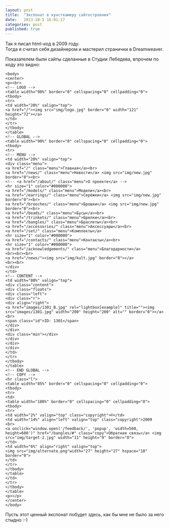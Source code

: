```yaml
---
layout: post
title:  "Экспонат в кунсткамеру сайтостроения"
date:   2013-10-5 16:01:17
categories: post
published: true
---
```


Так я писал html-код в 2009 году.<br>
Тогда я считал себя дизайнером и мастерил странички в Dreamweaver.

Показателем были сайты сделанные в Студии Лебедева, впрочем по коду это видно:
<pre><code class="html">&lt;body&gt;
&lt;center&gt;
&lt;p&gt;&lt;br&gt;
&lt;!-- LOGO --&gt;
&lt;table width=&quot;90%&quot; border=&quot;0&quot; cellspacing=&quot;0&quot; cellpadding=&quot;0&quot;&gt;
&lt;tbody&gt;
&lt;tr&gt;
&lt;td width=&quot;20%&quot; valign=&quot;top&quot;&gt;
&lt;a href=&quot;/&quot;&gt;&lt;img src=&quot;img/logo.jpg&quot; border=&quot;0&quot; width=&quot;121&quot; height=&quot;72&quot;&gt;&lt;/a&gt;
&lt;/td&gt;
&lt;/tr&gt;
&lt;/tbody&gt;
&lt;/table&gt;
&lt;!-- GLOBAL --&gt;
&lt;table width=&quot;90%&quot; border=&quot;0&quot; cellspacing=&quot;0&quot; cellpadding=&quot;0&quot;&gt;
&lt;tbody&gt;
&lt;tr&gt;
&lt;!-- MENU --&gt;
&lt;td width=&quot;20%&quot; valign=&quot;top&quot;&gt;
&lt;div class=&quot;menu&quot;&gt;
&lt;a href=&quot;/&quot; class=&quot;menu&quot;&gt;&#1043;&#1083;&#1072;&#1074;&#1085;&#1072;&#1103;&lt;/a&gt;&lt;br&gt;
&lt;a href=&quot;/news/&quot; class=&quot;menu&quot;&gt;&#1053;&#1086;&#1074;&#1086;&#1089;&#1090;&#1080;&lt;/a&gt; &lt;img src=&quot;img/new.jpg&quot; border=&quot;0&quot;&gt;&lt;br&gt;
&lt;!-- &lt;a href=&quot;/about/&quot; class=&quot;menu&quot;&gt;&#1054; &#1087;&#1088;&#1086;&#1077;&#1082;&#1090;&#1077;&lt;/a&gt; --&gt;
&lt;hr size=&quot;1&quot; color=&quot;#000000&quot;&gt;
&lt;a href=&quot;/models/&quot; class=&quot;menu&quot;&gt;&#1052;&#1086;&#1076;&#1077;&#1083;&#1080;&lt;/a&gt;&lt;br&gt;
&lt;a href=&quot;/earrings/&quot; class=&quot;menu&quot;&gt;&#1057;&#1077;&#1088;&#1105;&#1078;&#1082;&#1080;&lt;/a&gt; &lt;img src=&quot;img/new.jpg&quot; border=&quot;0&quot;&gt;&lt;br&gt;
&lt;a href=&quot;/brooches/&quot; class=&quot;menu&quot;&gt;&#1041;&#1088;&#1086;&#1096;&#1082;&#1080;&lt;/a&gt; &lt;img src=&quot;img/new.jpg&quot; border=&quot;0&quot;&gt;&lt;br&gt;
&lt;a href=&quot;/beads/&quot; class=&quot;menu&quot;&gt;&#1041;&#1091;&#1089;&#1099;&lt;/a&gt;&lt;br&gt;
&lt;a href=&quot;/trinkets/&quot; class=&quot;menu&quot;&gt;&#1041;&#1088;&#1077;&#1083;&#1082;&#1080;&lt;/a&gt;&lt;br&gt;
&lt;a href=&quot;/bangles/&quot; class=&quot;menu&quot;&gt;&#1041;&#1088;&#1072;&#1089;&#1083;&#1077;&#1090;&#1099;&lt;/a&gt;&lt;br&gt;
&lt;a href=&quot;/accessories/&quot; class=&quot;menu&quot;&gt;A&#1082;&#1089;&#1077;&#1089;&#1089;&#1091;&#1072;&#1088;&#1099;&lt;/a&gt;&lt;br&gt;
&lt;a href=&quot;/set/&quot; class=&quot;menu&quot;&gt;&#1050;&#1086;&#1084;&#1087;&#1083;&#1077;&#1082;&#1090;&#1099;&lt;/a&gt;
&lt;hr size=&quot;1&quot; color=&quot;#000000&quot;&gt;
&lt;a href=&quot;/contacts/&quot; class=&quot;menu&quot;&gt;&#1050;&#1086;&#1085;&#1090;&#1072;&#1082;&#1090;&#1099;&lt;/a&gt;&lt;br&gt;
&lt;hr size=&quot;1&quot; color=&quot;#000000&quot;&gt;
&lt;a href=&quot;/acknowledgements/&quot; class=&quot;menu&quot;&gt;&#1041;&#1083;&#1072;&#1075;&#1086;&#1076;&#1072;&#1088;&#1085;&#1086;&#1089;&#1090;&#1080;&lt;/a&gt;
&lt;br&gt;&lt;br&gt;&lt;br&gt;
&lt;a href=&quot;/news/&quot;&gt;&lt;img src=&quot;img/kult.jpg&quot; border=&quot;0&quot;&gt;&lt;/a&gt;
&lt;br&gt;&lt;br&gt;
&lt;/div&gt;
&lt;/td&gt;
&lt;!-- CONTENT --&gt;
&lt;td width=&quot;80%&quot; valign=&quot;top&quot;&gt;
&lt;div class=&quot;content&quot;&gt;
&lt;div class=&quot;floats&quot;&gt;
&lt;div class=&quot;left&quot;&gt;
&lt;div class=&quot;r&quot;&gt;
&lt;div align=&quot;right&quot;&gt;
&lt;a href=&quot;images/1301_B.jpg&quot; rel=&quot;lightbox[example]&quot; title=&quot;&quot;&gt;&lt;img src=&quot;images/1301.jpg&quot; width=&quot;200&quot; height=&quot;200&quot; alt=&quot;&quot; border=&quot;0&quot;&gt;&lt;/a&gt;
&lt;br&gt;
&lt;span class=&quot;id&quot;&gt;ID: 1301&lt;/span&gt;
&lt;/div&gt;
&lt;/div&gt;
&lt;div class=&quot;min&quot;&gt;&lt;/div&gt;
&lt;/div&gt;
&lt;/div&gt;
&lt;/div&gt;
&lt;/td&gt;
&lt;/tr&gt;
&lt;/tbody&gt;
&lt;/table&gt;
&lt;!-- END GLOBAL --&gt;
&lt;!-- COPY --&gt;
&lt;hr class=&quot;l&quot;&gt;
&lt;table width=&quot;85%&quot; border=&quot;0&quot; cellspacing=&quot;0&quot; cellpadding=&quot;0&quot;&gt;
&lt;tbody&gt;
&lt;tr&gt;
&lt;td&gt;
&lt;table width=&quot;100%&quot; border=&quot;0&quot; cellspacing=&quot;0&quot; cellpadding=&quot;0&quot;&gt;
&lt;tbody&gt;
&lt;tr&gt;
&lt;td width=&quot;2%&quot; valign=&quot;top&quot; class=&quot;copyright&quot;&gt;&copy;&lt;/td&gt;
&lt;td width=&quot;14%&quot; align=&quot;left&quot; valign=&quot;top&quot; class=&quot;copyright&quot;&gt;2009
&lt;br&gt;
&lt;a onclick=&quot;window.open('/feedback/', 'popup', 'width=560, height=600')&quot; href=&quot;/bangles/#&quot; class=&quot;copy&quot;&gt;&#1054;&#1073;&#1088;&#1072;&#1090;&#1085;&#1072;&#1103; &#1089;&#1074;&#1103;&#1079;&#1100;&lt;/a&gt; &lt;img src=&quot;img/target-2.jpg&quot; width=&quot;11&quot; height=&quot;9&quot; border=&quot;0&quot;&gt;
&lt;/td&gt;
&lt;td width=&quot;6%&quot; align=&quot;right&quot; valign=&quot;top&quot;&gt;
&lt;img src=&quot;img/alternate.png&quot;width=&quot;27&quot; height=&quot;27&quot; hspace=&quot;10&quot; border=&quot;0&quot;&gt;
&lt;/td&gt;
&lt;/tr&gt;
&lt;/tbody&gt;
&lt;/table&gt;
&lt;/td&gt;
&lt;/tr&gt;
&lt;/tbody&gt;
&lt;/table&gt;
&lt;p&gt;&lt;/p&gt;
&lt;/center&gt;
&lt;/body&gt;
</code></pre>

Пусть этот ценный экспонат побудет здесь, как бы мне не было за него стыдно :-)